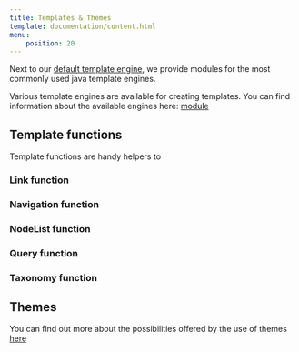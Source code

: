 ```yaml
---
title: Templates & Themes
template: documentation/content.html
menu:
    position: 20
---
```


Next to our [default template engine](/documentation/templates-and-themes/default-template-engine), we provide modules for the most commonly used java template engines.

Various template engines are available for creating templates.
You can find information about the available engines here: [module](/modules/template-engines)


## Template functions

Template functions are handy helpers to

### Link function

### Navigation function

### NodeList function

### Query function

### Taxonomy function

## Themes

You can find out more about the possibilities offered by the use of themes [here](/documentation/templates-and-themes/theming)
